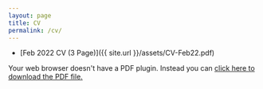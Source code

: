 ```yaml
---
layout: page
title: CV
permalink: /cv/
---
```


* [Feb 2022 CV (3 Page)]({{ site.url }}/assets/CV-Feb22.pdf)

<object data="/assets/CV-Feb22.pdf" width="1000" height="1000" type='application/pdf'/><p>Your web browser doesn't have a PDF plugin.
  Instead you can <a href="/assets/CV-Feb22.pdf">click here to
  download the PDF file.</a></p>
